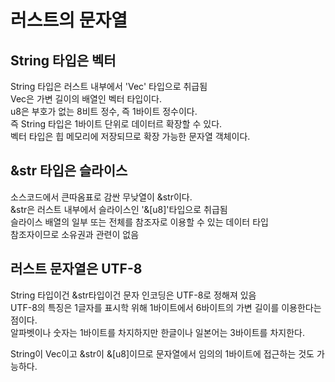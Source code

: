 # 러스트의 문자열
## String 타입은 벡터  
String 타입은 러스트 내부에서 'Vec<u8>' 타입으로 취급됨  
Vec은 가변 길이의 배열인 벡터 타입이다.  
u8은 부호가 없는 8비트 정수, 즉 1바이트 정수이다.  
즉 String 타입은 1바이트 단위로 데이터르 확장할 수 있다.  
벡터 타입은 힙 메모리에 저장되므로 확장 가능한 문자열 객체이다.  

## &str 타입은 슬라이스  
소스코드에서 큰따옴표로 감싼 무낮열이 &str이다.  
&str은 러스트 내부에서 슬라이스인 '&[u8]'타입으로 취급됨  
슬라이스 배열의 일부 또는 전체를 참조자로 이용할 수 있는 데이터 타입  
참조자이므로 소유권과 관련이 없음  

## 러스트 문자열은 UTF-8  
String 타입이건 &str타입이건 문자 인코딩은 UTF-8로 정해져 있음  
UTF-8의 특징은 1글자를 표시학 위해 1바이트에서 6바이트의 가변 길이를 이용한다는 점이다.  
알파벳이나 숫자는 1바이트를 차지하지만 한글이나 일본어는 3바이트를 차지한다.  

String이 Vec<u8>이고 &str이 &[u8]이므로 문자열에서 임의의 1바이트에 접근하는 것도 가능하다.  
